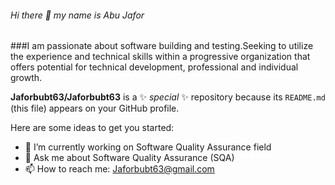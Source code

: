 ###### Hi there 👋 my name is Abu Jafor
###I am passionate about software building and testing.Seeking to utilize the experience and technical skills within a progressive organization that offers potential for technical development, professional and individual growth. 


**Jaforbubt63/Jaforbubt63** is a ✨ _special_ ✨ repository because its `README.md` (this file) appears on your GitHub profile.

Here are some ideas to get you started:

- 🔭 I’m currently working on Software Quality Assurance field
- 💬 Ask me about Software Quality Assurance (SQA)
- 📫 How to reach me: Jaforbubt63@gmail.com


